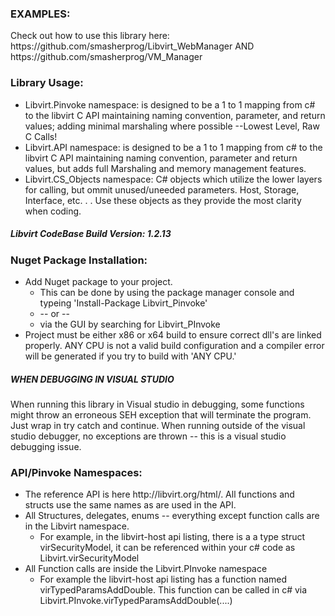 <h3>EXAMPLES:</h3>
<p>Check out how to use this library here: https://github.com/smasherprog/Libvirt_WebManager AND https://github.com/smasherprog/VM_Manager</p>
<h3>Library Usage:</h3>
<ul>
<li>Libvirt.Pinvoke namespace: is designed to be a 1 to 1 mapping from c# to the libvirt C API maintaining naming convention, parameter, and return values; adding minimal marshaling where possible --Lowest Level, Raw C Calls!
</li>
<li>Libvirt.API namespace: is designed to be a 1 to 1 mapping from c# to the libvirt C API maintaining naming convention, parameter and return values, but adds full Marshaling and memory management features. 
</li>
<li>Libvirt.CS_Objects namespace: C# objects which utilize the lower layers for calling, but ommit unused/uneeded parameters. Host, Storage, Interface, etc. . . Use these objects as they provide the most clarity when coding.
</li>
</ul>

<h5>Libvirt CodeBase Build Version: 1.2.13</h5>
<h3>Nuget Package Installation:</h3>
<ul>
<li>
  Add Nuget package to your project.
  <ul>
  <li>
  This can be done by using the package manager console and typeing 'Install-Package Libvirt_Pinvoke' 
  </li>
  <li>
    -- or --
  </li>
  <li>
    via the GUI by searching for Libvirt_PInvoke
  </li>
  </ul>
</li>
  <li>
 Project must be either x86 or x64 build to ensure correct dll's are linked properly. ANY CPU is not a valid build configuration and a compiler error will be generated if you try to build with 'ANY CPU.'
  </li>
</ul>

<h5>WHEN DEBUGGING IN VISUAL STUDIO</h5>
<p>When running this library in Visual studio in debugging, some functions might throw an erroneous SEH exception that will terminate the program. Just wrap in try catch and continue. When running outside of the visual studio debugger, no exceptions are thrown -- this is a visual studio debugging issue.</p>

<h3>API/Pinvoke Namespaces:</h3>
<ul>
 <li>
 The reference API is here http://libvirt.org/html/. All functions and structs use the same names as are used in the API.
 </li>
  <li>
 All Structures, delegates, enums -- everything except function calls are in the Libvirt namespace.
 <ul>
 <li>
 For example, in the libvirt-host api listing, there is a a type struct virSecurityModel, it can be referenced within your c# code as Libvirt.virSecurityModel
 </li>
 </ul>
 </li>
   <li>
 All Function calls are inside the Libvirt.PInvoke namespace
 <ul>
 <li>
For example the libvirt-host api listing has a function named virTypedParamsAddDouble. This function can be called in c# via Libvirt.PInvoke.virTypedParamsAddDouble(....)
 </li>
 </ul>
</ul>
<br/> 


